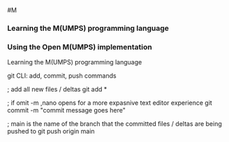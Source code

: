 #M

### Learning the M(UMPS) programming language

### Using the Open M(UMPS) implementation
Learning the M(UMPS) programming language


git CLI: add, commit, push commands

; add all new files / deltas
git add * 

; if omit -m ,nano opens for a more expasnive text editor experience
git commit -m "commit message goes here"

; main is the name of the branch that the committed files / deltas are being pushed to
git push origin main
